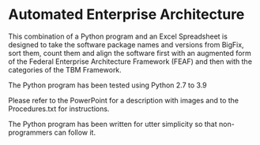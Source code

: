 # Automated Enterprise Architecture
This combination of a Python program and an Excel Spreadsheet
is designed to take the software package names and versions
from BigFix, sort them, count them and align the software first
with an augmented form of the Federal Enterprise Architecture
Framework (FEAF) and then with the categories of the TBM Framework.

The Python program has been tested using Python 2.7 to 3.9

Please refer to the PowerPoint for a description with images
and to the Procedures.txt for instructions.

The Python program has been written for utter simplicity
so that non-programmers can follow it.

